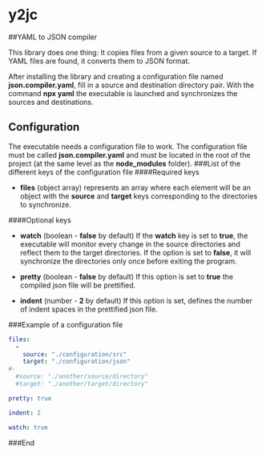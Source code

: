 # y2jc

##YAML to JSON compiler

This library does one thing: 
It copies files from a given source to a target.
If YAML files are found, it converts them to JSON format.

After installing the library and creating a configuration file named **json.compiler.yaml**, fill in a source and destination directory pair.
With the command **npx yaml** the executable is launched and synchronizes the sources and destinations.

## Configuration
The executable needs a configuration file to work.
The configuration file must be called **json.compiler.yaml** and must be located in the root of the project (at the same level as the **node_modules** folder).
###List of the different keys of the configuration file
 ####Required keys
 - **files** (object array)
represents an array where each element will be an object with the **source** and **target** keys corresponding to the directories to synchronize.

####Optional keys
- **watch** (boolean - **false** by default)
If the **watch** key is set to **true**, the executable will monitor every change in the source directories and reflect them to the target directories.
If the option is set to **false**, it will synchronize the directories only once before exiting the program.

- **pretty** (boolean - **false** by default)
If this option is set to **true** the compiled json file will be prettified.

- **indent** (number - **2** by default)
If this option is set, defines the number of indent spaces in the prettified json file.

###Example of a configuration file
```yaml
files: 
  - 
    source: "./configuration/src"
    target: "./configuration/json"
#-
  #source: "./another/source/directory"
  #target: "./another/target/directory"

pretty: true

indent: 2

watch: true
```


###End